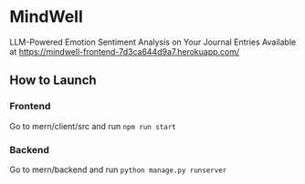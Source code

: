 # MindWell
LLM-Powered Emotion Sentiment Analysis on Your Journal Entries
Available at https://mindwell-frontend-7d3ca644d9a7.herokuapp.com/

## How to Launch

### Frontend

Go to mern/client/src and run `npm run start`

### Backend

Go to mern/backend and run `python manage.py runserver`

